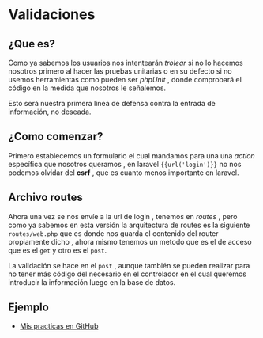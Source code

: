 # Validaciones
## ¿Que es?

Como ya sabemos los usuarios nos intentearán *trolear* si no lo hacemos nosotros
primero al hacer las pruebas unitarias o en su defecto si no usemos herramientas
como pueden ser *phpUnit* , donde comprobará el código en la medida que nosotros
le señalemos.

Esto será nuestra primera linea de defensa contra la entrada de información,
no deseada.

## ¿Como comenzar?

Primero establecemos un formulario el cual mandamos para una una *action*
específica que nosotros queramos , en laravel `{{url('login')}}` no nos podemos
olvidar del **csrf** , que es cuanto menos importante en laravel.

## Archivo routes

Ahora una vez se nos envíe a la url de login , tenemos en *routes* , pero como
ya sabemos en esta versión la arquitectura de routes es la siguiente
`routes/web.php` que es donde nos guarda el contenido del router propiamente
dicho , ahora mismo tenemos un metodo que es el de acceso que es el `get` y otro
es el `post`.

La validación se hace en el `post` , aunque también se pueden realizar para no
tener más código del necesario en el controlador en el cual queremos introducir
la información luego en la base de datos.

## Ejemplo
* [Mis practicas en GitHub](https://github.com/jglantonio/learningLaravel/tree/learningValidations)
